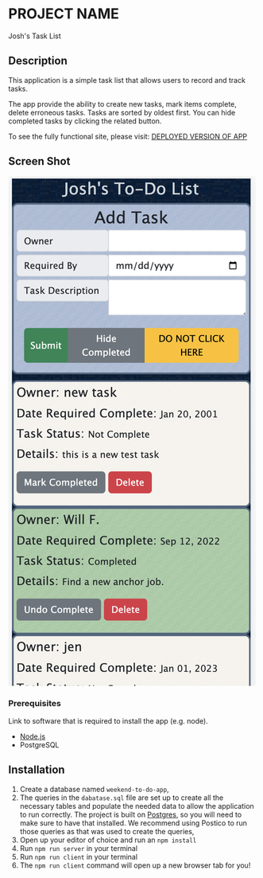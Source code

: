 # PROJECT NAME

Josh's Task List

## Description

This application is a simple task list that allows users to record and track tasks. 

The app provide the ability to create new tasks, mark items complete, delete erroneous tasks. Tasks are sorted by oldest first. You can hide completed tasks by clicking the related button.

To see the fully functional site, please visit: [DEPLOYED VERSION OF APP](www.heroku.com)

## Screen Shot

![](app_image.png)

### Prerequisites

Link to software that is required to install the app (e.g. node).

- [Node.js](https://nodejs.org/en/)
- PostgreSQL

## Installation

1. Create a database named `weekend-to-do-app`,
2. The queries in the `dabatase.sql` file are set up to create all the necessary tables and populate the needed data to allow the application to run correctly. The project is built on [Postgres](https://www.postgresql.org/download/), so you will need to make sure to have that installed. We recommend using Postico to run those queries as that was used to create the queries, 
3. Open up your editor of choice and run an `npm install`
4. Run `npm run server` in your terminal
5. Run `npm run client` in your terminal
6. The `npm run client` command will open up a new browser tab for you!

